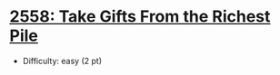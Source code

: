 # [2558: Take Gifts From the Richest Pile](https://leetcode.com/problems/take-gifts-from-the-richest-pile/)
- Difficulty: easy (2 pt)
        